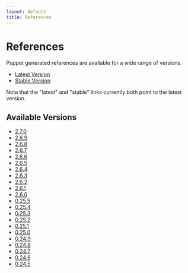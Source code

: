 ```yaml
---
layout: default
title: References
---
```


# References

Puppet generated references are available for a wide range of versions.

* [Latest Version](latest/)
* [Stable Version](stable/)

Note that the "latest" and "stable" links currently both point to the latest version.

Available Versions
------------------

* [2.7.0](2.7.0/)
* [2.6.9](2.6.9/)
* [2.6.8](2.6.8/)
* [2.6.7](2.6.7/)
* [2.6.6](2.6.6/)
* [2.6.5](2.6.5/)
* [2.6.4](2.6.4/)
* [2.6.3](2.6.3/)
* [2.6.2](2.6.2/)
* [2.6.1](2.6.1/)
* [2.6.0](2.6.0/)
* [0.25.5](0.25.5/)
* [0.25.4](0.25.4/)
* [0.25.3](0.25.3/)
* [0.25.2](0.25.2/)
* [0.25.1](0.25.1/)
* [0.25.0](0.25.0/)
* [0.24.9](0.24.9/)
* [0.24.8](0.24.8/)
* [0.24.7](0.24.7/)
* [0.24.6](0.24.6/)
* [0.24.5](0.24.5/)
